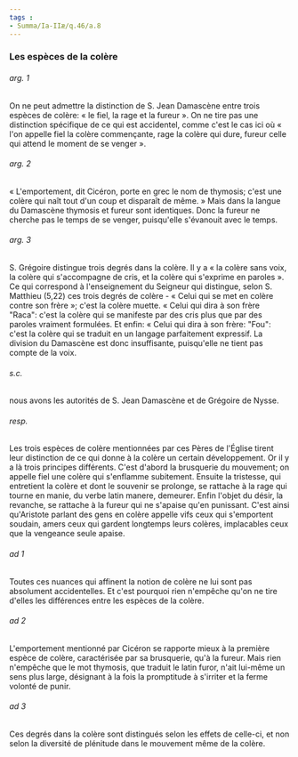 ```yaml
---
tags : 
- Summa/Ia-IIæ/q.46/a.8
---
```


### Les espèces de la colère

###### arg. 1
On ne peut admettre la distinction de S. Jean Damascène entre trois espèces de colère: « le fiel, la rage et la fureur ». On ne tire pas une distinction spécifique de ce qui est accidentel, comme c'est le cas ici où « l'on appelle fiel la colère commençante, rage la colère qui dure, fureur celle qui attend le moment de se venger ». 

###### arg. 2
« L'emportement, dit Cicéron, porte en grec le nom de thymosis; c'est une colère qui naît tout d'un coup et disparaît de même. » Mais dans la langue du Damascène thymosis et fureur sont identiques. Donc la fureur ne cherche pas le temps de se venger, puisqu'elle s'évanouit avec le temps. 

###### arg. 3
S. Grégoire distingue trois degrés dans la colère. Il y a « la colère sans voix, la colère qui s'accompagne de cris, et la colère qui s'exprime en paroles ». Ce qui correspond à l'enseignement du Seigneur qui distingue, selon S. Matthieu (5,22) ces trois degrés de colère - « Celui qui se met en colère contre son frère »; c'est la colère muette. « Celui qui dira à son frère "Raca": c'est la colère qui se manifeste par des cris plus que par des paroles vraiment formulées. Et enfin: « Celui qui dira à son frère: "Fou": c'est la colère qui se traduit en un langage parfaitement expressif. La division du Damascène est donc insuffisante, puisqu'elle ne tient pas compte de la voix. 

###### s.c.
nous avons les autorités de S. Jean Damascène et de Grégoire de Nysse. 

###### resp.
Les trois espèces de colère mentionnées par ces Pères de l'Église tirent leur distinction de ce qui donne à la colère un certain développement. Or il y a là trois principes différents. C'est d'abord la brusquerie du mouvement; on appelle fiel une colère qui s'enflamme subitement. Ensuite la tristesse, qui entretient la colère et dont le souvenir se prolonge, se rattache à la rage qui tourne en manie, du verbe latin manere, demeurer. Enfin l'objet du désir, la revanche, se rattache à la fureur qui ne s'apaise qu'en punissant. C'est ainsi qu'Aristote parlant des gens en colère appelle vifs ceux qui s'emportent soudain, amers ceux qui gardent longtemps leurs colères, implacables ceux que la vengeance seule apaise. 

###### ad 1
Toutes ces nuances qui affinent la notion de colère ne lui sont pas absolument accidentelles. Et c'est pourquoi rien n'empêche qu'on ne tire d'elles les différences entre les espèces de la colère. 

###### ad 2
L'emportement mentionné par Cicéron se rapporte mieux à la première espèce de colère, caractérisée par sa brusquerie, qu'à la fureur. Mais rien n'empêche que le mot thymosis, que traduit le latin furor, n'ait lui-même un sens plus large, désignant à la fois la promptitude à s'irriter et la ferme volonté de punir. 

###### ad 3
Ces degrés dans la colère sont distingués selon les effets de celle-ci, et non selon la diversité de plénitude dans le mouvement même de la colère. 

